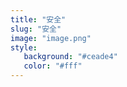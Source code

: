 ```yaml
---
title: "安全"
slug: "安全"
image: "image.png"
style:
   background: "#ceade4"
   color: "#fff"
---
```


